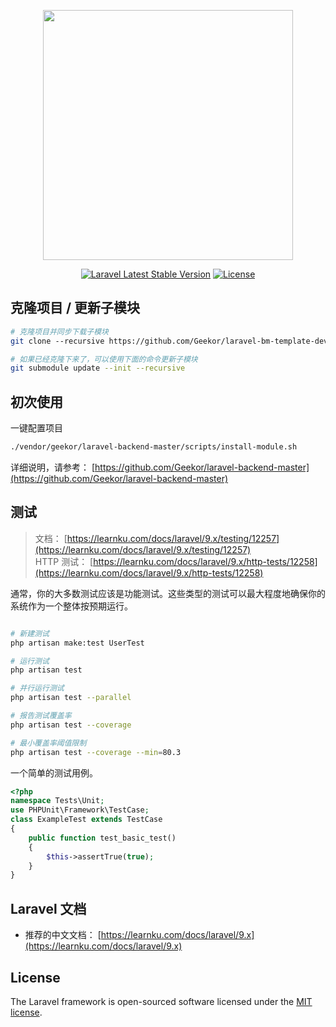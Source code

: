 <p align="center"><a href="https://laravel.com" target="_blank"><img src="https://raw.githubusercontent.com/laravel/art/master/logo-lockup/5%20SVG/2%20CMYK/1%20Full%20Color/laravel-logolockup-cmyk-red.svg" width="400"></a></p>

<p align="center">
<a href="https://packagist.org/packages/laravel/framework"><img src="https://img.shields.io/packagist/v/laravel/framework" alt="Laravel Latest Stable Version"></a>
<a href="https://packagist.org/packages/laravel/framework"><img src="https://img.shields.io/packagist/l/laravel/framework" alt="License"></a>
</p>


## 克隆项目 / 更新子模块

```sh
# 克隆项目并同步下载子模块
git clone ​--recursive https://github.com/Geekor/laravel-bm-template-dev.git

# 如果已经克隆下来了，可以使用下面的命令更新子模块
git submodule update --init --recursive
```

## 初次使用

一键配置项目
```sh
./vendor/geekor/laravel-backend-master/scripts/install-module.sh
```

详细说明，请参考： [https://github.com/Geekor/laravel-backend-master](https://github.com/Geekor/laravel-backend-master)  

## 测试
> 文档： [https://learnku.com/docs/laravel/9.x/testing/12257](https://learnku.com/docs/laravel/9.x/testing/12257)  
> HTTP 测试：  [https://learnku.com/docs/laravel/9.x/http-tests/12258](https://learnku.com/docs/laravel/9.x/http-tests/12258)  

通常，你的大多数测试应该是功能测试。这些类型的测试可以最大程度地确保你的系统作为一个整体按预期运行。

```sh

# 新建测试
php artisan make:test UserTest

# 运行测试
php artisan test

# 并行运行测试
php artisan test --parallel

# 报告测试覆盖率
php artisan test --coverage

# 最小覆盖率阈值限制
php artisan test --coverage --min=80.3

```

一个简单的测试用例。

```php
<?php
namespace Tests\Unit;
use PHPUnit\Framework\TestCase;
class ExampleTest extends TestCase
{
    public function test_basic_test()
    {
        $this->assertTrue(true);
    }
}
```

## Laravel 文档

- 推荐的中文文档： [https://learnku.com/docs/laravel/9.x](https://learnku.com/docs/laravel/9.x)

## License

The Laravel framework is open-sourced software licensed under the [MIT license](https://opensource.org/licenses/MIT).
